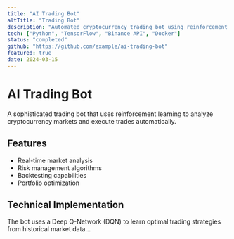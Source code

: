 ```yaml
---
title: "AI Trading Bot"
altTitle: "Trading Bot"
description: "Automated cryptocurrency trading bot using reinforcement learning"
tech: ["Python", "TensorFlow", "Binance API", "Docker"]
status: "completed"
github: "https://github.com/example/ai-trading-bot"
featured: true
date: 2024-03-15
---
```


# AI Trading Bot

A sophisticated trading bot that uses reinforcement learning to analyze cryptocurrency markets and execute trades automatically.

## Features

- Real-time market analysis
- Risk management algorithms
- Backtesting capabilities
- Portfolio optimization

## Technical Implementation

The bot uses a Deep Q-Network (DQN) to learn optimal trading strategies from historical market data...